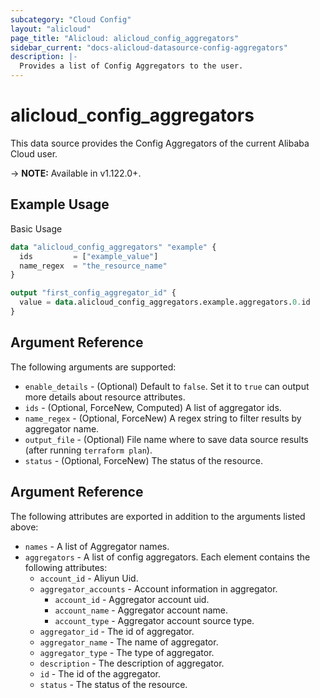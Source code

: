 ```yaml
---
subcategory: "Cloud Config"
layout: "alicloud"
page_title: "Alicloud: alicloud_config_aggregators"
sidebar_current: "docs-alicloud-datasource-config-aggregators"
description: |-
  Provides a list of Config Aggregators to the user.
---
```


# alicloud\_config\_aggregators

This data source provides the Config Aggregators of the current Alibaba Cloud user.

-> **NOTE:** Available in v1.122.0+.

## Example Usage

Basic Usage

```terraform
data "alicloud_config_aggregators" "example" {
  ids         = ["example_value"]
  name_regex  = "the_resource_name"
}

output "first_config_aggregator_id" {
  value = data.alicloud_config_aggregators.example.aggregators.0.id
}
```

## Argument Reference

The following arguments are supported:

* `enable_details` - (Optional) Default to `false`. Set it to `true` can output more details about resource attributes.
* `ids` - (Optional, ForceNew, Computed)  A list of aggregator ids.
* `name_regex` - (Optional, ForceNew) A regex string to filter results by aggregator name.
* `output_file` - (Optional) File name where to save data source results (after running `terraform plan`).
* `status` - (Optional, ForceNew) The status of the resource.

## Argument Reference

The following attributes are exported in addition to the arguments listed above:

* `names` - A list of Aggregator names.
* `aggregators` - A list of config aggregators. Each element contains the following attributes:
	* `account_id` - Aliyun Uid.
	* `aggregator_accounts` - Account information in aggregator.
		* `account_id` - Aggregator account uid.
		* `account_name` - Aggregator account name.
		* `account_type` - Aggregator account source type.
	* `aggregator_id` - The id of aggregator.
	* `aggregator_name` - The name of aggregator.
	* `aggregator_type` - The type of aggregator.
	* `description` - The description of aggregator.
	* `id` - The id of the aggregator.
	* `status` - The status of the resource.